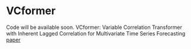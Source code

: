 # VCformer
Code will be available soon.
VCformer: Variable Correlation Transformer with Inherent Lagged Correlation for Multivariate Time Series Forecasting [paper](https://arxiv.org/abs/2405.11470)
